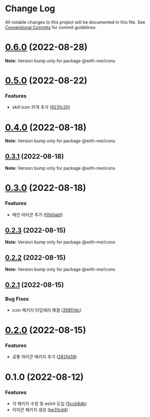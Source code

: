 # Change Log

All notable changes to this project will be documented in this file.
See [Conventional Commits](https://conventionalcommits.org) for commit guidelines.

# [0.6.0](https://github.com/Team-WithMe/WithMe_UI/compare/v0.5.0...v0.6.0) (2022-08-28)

**Note:** Version bump only for package @with-me/icons





# [0.5.0](https://github.com/Team-WithMe/WithMe_UI/compare/v0.4.1...v0.5.0) (2022-08-22)


### Features

* skill icon 31개 추가 ([9231c20](https://github.com/Team-WithMe/WithMe_UI/commit/9231c209c2a9452e2e5f19664bdadf695c873034))





# [0.4.0](https://github.com/Team-WithMe/WithMe_UI/compare/v0.3.2...v0.4.0) (2022-08-18)

**Note:** Version bump only for package @with-me/icons





## [0.3.1](https://github.com/Team-WithMe/WithMe_UI/compare/v0.3.0...v0.3.1) (2022-08-18)

**Note:** Version bump only for package @with-me/icons





# [0.3.0](https://github.com/Team-WithMe/WithMe_UI/compare/v0.2.3...v0.3.0) (2022-08-18)


### Features

* 메인 아이콘 추가 ([f0b0abf](https://github.com/Team-WithMe/WithMe_UI/commit/f0b0abf433a7bd3a1e4a7c1347a545fa1877bdcb))





## [0.2.3](https://github.com/Team-WithMe/WithMe_UI/compare/v0.2.2...v0.2.3) (2022-08-15)

**Note:** Version bump only for package @with-me/icons





## [0.2.2](https://github.com/Team-WithMe/WithMe_UI/compare/v0.2.1...v0.2.2) (2022-08-15)

**Note:** Version bump only for package @with-me/icons





## [0.2.1](https://github.com/Team-WithMe/WithMe_UI/compare/v0.2.0...v0.2.1) (2022-08-15)


### Bug Fixes

* icon 패키지 타입에러 해결 ([35851dc](https://github.com/Team-WithMe/WithMe_UI/commit/35851dce2bb1f4d72fad7c0ce6333541d7b0117c))





# [0.2.0](https://github.com/Team-WithMe/WithMe_UI/compare/v0.1.4...v0.2.0) (2022-08-15)


### Features

* 공통 아이콘 패키지 추가 ([282fd38](https://github.com/Team-WithMe/WithMe_UI/commit/282fd386d699ca612a1f0f24d59c0f089614118a))





# 0.1.0 (2022-08-12)


### Features

* 각 패키지 수정 및 eslint 도입 ([5ccb8db](https://github.com/Team-WithMe/WithMe_UI/commit/5ccb8dba4c063a20c03d7dd71c727dec0b3a00ea))
* 아이콘 패키지 생성 ([be31cd4](https://github.com/Team-WithMe/WithMe_UI/commit/be31cd4b7c01b41781b6a34583ab65ccae3d1eb2))
